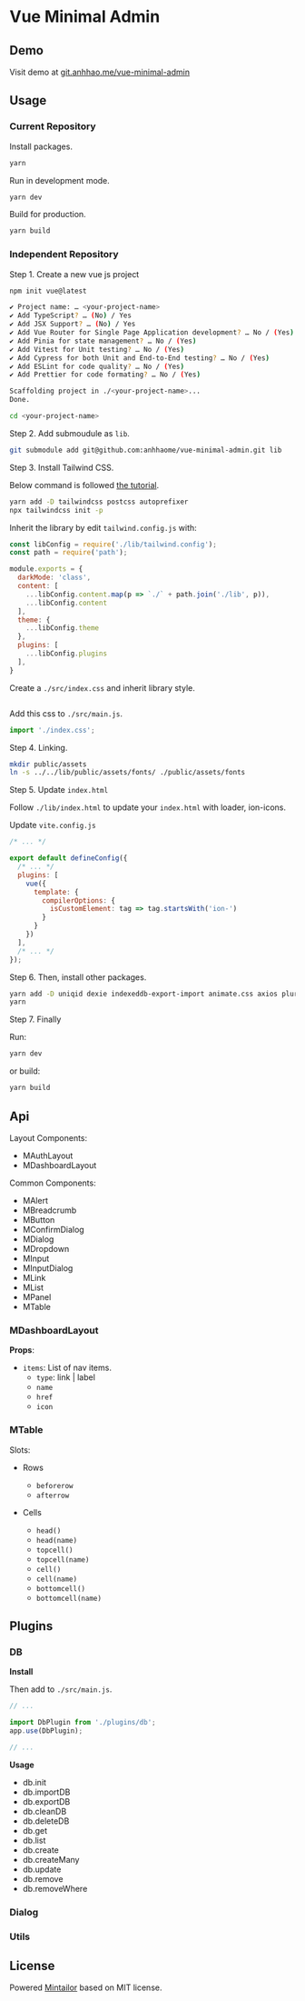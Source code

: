 # Vue Minimal Admin

## Demo

Visit demo at [git.anhhao.me/vue-minimal-admin](https://git.anhhao.me/vue-minimal-admin/)

## Usage

### Current Repository

Install packages.

```bash
yarn
```

Run in development mode.

```bash
yarn dev
```

Build for production.

```bash
yarn build
```

### Independent Repository

Step 1. Create a new vue js project

```bash
npm init vue@latest
```

```bash
✔ Project name: … <your-project-name>
✔ Add TypeScript? … (No) / Yes
✔ Add JSX Support? … (No) / Yes
✔ Add Vue Router for Single Page Application development? … No / (Yes)
✔ Add Pinia for state management? … No / (Yes)
✔ Add Vitest for Unit testing? … No / (Yes)
✔ Add Cypress for both Unit and End-to-End testing? … No / (Yes)
✔ Add ESLint for code quality? … No / (Yes)
✔ Add Prettier for code formating? … No / (Yes)

Scaffolding project in ./<your-project-name>...
Done.
```

```bash
cd <your-project-name>
```

Step 2. Add submoudule as `lib`.

```bash
git submodule add git@github.com:anhhaome/vue-minimal-admin.git lib
```

Step 3. Install Tailwind CSS.

Below command is followed [the tutorial](https://tailwindcss.com/docs/guides/vite).

```bash 
yarn add -D tailwindcss postcss autoprefixer
npx tailwindcss init -p
```

Inherit the library by edit `tailwind.config.js` with:

```js
const libConfig = require('./lib/tailwind.config');
const path = require('path');

module.exports = {
  darkMode: 'class',
  content: [
    ...libConfig.content.map(p => `./` + path.join('./lib', p)),
    ...libConfig.content
  ],
  theme: {
    ...libConfig.theme
  },
  plugins: [
    ...libConfig.plugins
  ],
}
```

Create a `./src/index.css` and inherit library style.

```css
```

Add this css to `./src/main.js`.

```js
import './index.css';
```

Step 4. Linking.

```bash
mkdir public/assets
ln -s ../../lib/public/assets/fonts/ ./public/assets/fonts
```

Step 5. Update `index.html`

Follow `./lib/index.html` to update your `index.html` with loader, ion-icons.

Update `vite.config.js`

```js
/* ... */

export default defineConfig({
  /* ... */
  plugins: [
    vue({
      template: {
        compilerOptions: {
          isCustomElement: tag => tag.startsWith('ion-')
        }
      }
    })
  ],
  /* ... */
});

```

Step 6. Then, install other packages.

```bash
yarn add -D uniqid dexie indexeddb-export-import animate.css axios pluralize sass-loader sass
yarn
```

Step 7. Finally

Run:

```bash
yarn dev
```

or build:

```bash
yarn build
```

## Api

Layout Components:

- MAuthLayout
- MDashboardLayout

Common Components:

- MAlert
- MBreadcrumb
- MButton
- MConfirmDialog
- MDialog
- MDropdown
- MInput
- MInputDialog
- MLink
- MList
- MPanel
- MTable

### MDashboardLayout

**Props**:

- `items`: List of nav items.
  - `type`: link | label
  - `name`
  - `href`
  - `icon`

### MTable

Slots:

- Rows
  - `beforerow`
  - `afterrow`

- Cells
  - `head()`
  - `head(name)`
  - `topcell()`
  - `topcell(name)`
  - `cell()`
  - `cell(name)`
  - `bottomcell()`
  - `bottomcell(name)`

## Plugins

### DB

**Install**

Then add to `./src/main.js`.

```js
// ...

import DbPlugin from './plugins/db';
app.use(DbPlugin);

// ...
```

**Usage**

- db.init
- db.importDB
- db.exportDB
- db.cleanDB
- db.deleteDB
- db.get
- db.list
- db.create
- db.createMany
- db.update
- db.remove
- db.removeWhere

### Dialog

### Utils

## License

Powered [Mintailor](https://github.com/anhhaome/mintailor) based on MIT license.
